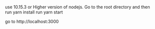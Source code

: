 use 10.15.3 or Higher version of nodejs.
Go to the root directory and then
 run yarn install
 run yarn start
 
 go to http://localhost:3000
